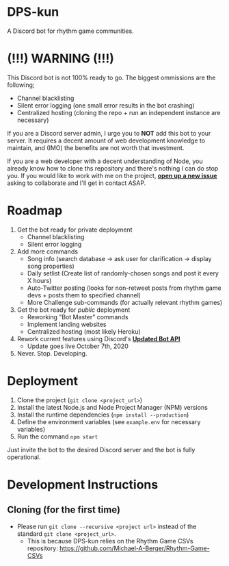 # DPS-kun
A Discord bot for rhythm game communities.

# (!!!) WARNING (!!!)
This Discord bot is not 100% ready to go. The biggest ommissions are the following;

- Channel blacklisting
- Silent error logging (one small error results in the bot crashing)
- Centralized hosting (cloning the repo + run an independent instance are necessary)

If you are a Discord server admin, I urge you to **NOT** add this bot to your server. It requires a decent amount of web development knowledge to maintain, and (IMO) the benefits are not worth that investment.

If you are a web developer with a decent understanding of Node, you already know how to clone ths repository and there's nothing I can do stop you. If you would like to work with me on the project, **[open up a new issue](https://github.com/Michael-A-Berger/DPS-kun/issues/new/choose)** asking to collaborate and I'll get in contact ASAP.

# Roadmap

1. Get the bot ready for private deployment
    - Channel blacklisting
    - Silent error logging
2. Add more commands
    - Song info (search database -> ask user for clarification -> display song properties)
    - Daily setlist (Create list of randomly-chosen songs and post it every X hours)
    - Auto-Twitter posting (looks for non-retweet posts from rhythm game devs + posts them to specified channel)
    - More Challenge sub-commands (for actually relevant rhythm games)
3. Get the bot ready for _public_ deployment
    - Reworking "Bot Master" commands
    - Implement landing websites
    - Centralized hosting (most likely Heroku)
4. Rework current features using Discord's **[Updated Bot API](https://blog.discord.com/the-future-of-bots-on-discord-4e6e050ab52e)**
    - Update goes live October 7th, 2020
5. Never. Stop. Developing.

# Deployment

1. Clone the project (`git clone <project_url>`)
2. Install the latest Node.js and Node Project Manager (NPM) versions
3. Install the runtime dependencies (`npm install --production`)
4. Define the environment variables (see `example.env` for necessary variables)
5. Run the command `npm start`

Just invite the bot to the desired Discord server and the bot is fully operational.

# Development Instructions

## Cloning (for the first time)

- Please run `git clone --recursive <project url>` instead of the standard `git clone <project_url>`.
    - This is because DPS-kun relies on the Rhythm Game CSVs repository: https://github.com/Michael-A-Berger/Rhythm-Game-CSVs